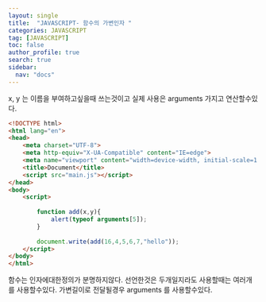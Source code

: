 ```yaml
---
layout: single
title:  "JAVASCRIPT- 함수의 가변인자 "
categories: JAVASCRIPT
tag: [JAVASCRIPT]
toc: false
author_profile: true
search: true
sidebar:
  nav: "docs"
---
```


x, y 는 이름을 부여하고싶을때 쓰는것이고 실제 사용은 arguments 가지고 연산할수있다. 
```html
<!DOCTYPE html>
<html lang="en">
<head>
    <meta charset="UTF-8">
    <meta http-equiv="X-UA-Compatible" content="IE=edge">
    <meta name="viewport" content="width=device-width, initial-scale=1.0">
    <title>Document</title> 
    <script src="main.js"></script>
</head>
<body>
    <script>
        
        function add(x,y){
            alert(typeof arguments[5]);
        }
  
        document.write(add(16,4,5,6,7,"hello"));
    </script>
</body>
</html> 
```


함수는 인자에대한정의가 분명하지않다. 선언한것은 두개일지라도 사용할때는 여러개를 사용할수있다. 가변길이로 전달될경우 arguments 를 사용할수있다.